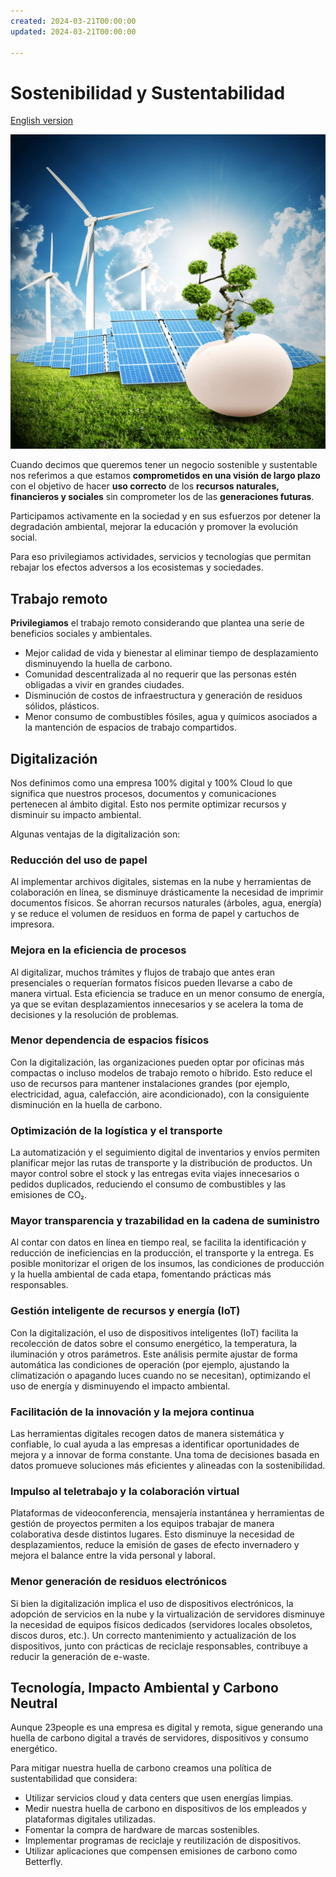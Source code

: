 ```yaml
---
created: 2024-03-21T00:00:00 
updated: 2024-03-21T00:00:00

---
```

# Sostenibilidad y Sustentabilidad

[English version](https://manual-23people-io.translate.goog/principles/sustainability/?_x_tr_sl=es&_x_tr_tl=en&_x_tr_hl=es&_x_tr_pto=wapp)

![Sostenibilidad](../_assets/images/sustainability.png)

Cuando decimos que queremos tener un negocio sostenible y sustentable nos referimos a que estamos **comprometidos en una visión de largo plazo** con el objetivo de hacer **uso correcto** de los **recursos naturales, financieros y sociales** sin comprometer los de las **generaciones futuras**. 

Participamos activamente en la sociedad y en sus esfuerzos por detener la degradación ambiental, mejorar la educación y promover la evolución social.

Para eso privilegiamos actividades, servicios y tecnologías que permitan rebajar los efectos adversos a los ecosistemas y sociedades.


## Trabajo remoto

**Privilegiamos** el trabajo remoto  considerando que plantea una serie de beneficios sociales y ambientales.

- Mejor calidad de vida y bienestar al eliminar tiempo de desplazamiento disminuyendo la huella de carbono.
- Comunidad descentralizada al no requerir que las personas estén obligadas a vivir en grandes ciudades.
- Disminución de costos de infraestructura y generación de residuos sólidos, plásticos.
- Menor consumo de combustibles fósiles, agua y químicos asociados a la mantención de espacios de trabajo compartidos.


## Digitalización

Nos definimos como una empresa 100% digital y 100% Cloud lo que significa que nuestros procesos, documentos y comunicaciones pertenecen al ámbito digital.  Esto nos permite optimizar recursos y disminuir su impacto ambiental.

Algunas ventajas de la digitalización son:

### Reducción del uso de papel

Al implementar archivos digitales, sistemas en la nube y herramientas de colaboración en línea, se disminuye drásticamente la necesidad de imprimir documentos físicos.
Se ahorran recursos naturales (árboles, agua, energía) y se reduce el volumen de residuos en forma de papel y cartuchos de impresora.

### Mejora en la eficiencia de procesos

Al digitalizar, muchos trámites y flujos de trabajo que antes eran presenciales o requerían formatos físicos pueden llevarse a cabo de manera virtual.
Esta eficiencia se traduce en un menor consumo de energía, ya que se evitan desplazamientos innecesarios y se acelera la toma de decisiones y la resolución de problemas.

### Menor dependencia de espacios físicos

Con la digitalización, las organizaciones pueden optar por oficinas más compactas o incluso modelos de trabajo remoto o híbrido.
Esto reduce el uso de recursos para mantener instalaciones grandes (por ejemplo, electricidad, agua, calefacción, aire acondicionado), con la consiguiente disminución en la huella de carbono.

### Optimización de la logística y el transporte

La automatización y el seguimiento digital de inventarios y envíos permiten planificar mejor las rutas de transporte y la distribución de productos.
Un mayor control sobre el stock y las entregas evita viajes innecesarios o pedidos duplicados, reduciendo el consumo de combustibles y las emisiones de CO₂.

### Mayor transparencia y trazabilidad en la cadena de suministro

Al contar con datos en línea en tiempo real, se facilita la identificación y reducción de ineficiencias en la producción, el transporte y la entrega.
Es posible monitorizar el origen de los insumos, las condiciones de producción y la huella ambiental de cada etapa, fomentando prácticas más responsables.

### Gestión inteligente de recursos y energía (IoT)

Con la digitalización, el uso de dispositivos inteligentes (IoT) facilita la recolección de datos sobre el consumo energético, la temperatura, la iluminación y otros parámetros.
Este análisis permite ajustar de forma automática las condiciones de operación (por ejemplo, ajustando la climatización o apagando luces cuando no se necesitan), optimizando el uso de energía y disminuyendo el impacto ambiental.

### Facilitación de la innovación y la mejora continua

Las herramientas digitales recogen datos de manera sistemática y confiable, lo cual ayuda a las empresas a identificar oportunidades de mejora y a innovar de forma constante.
Una toma de decisiones basada en datos promueve soluciones más eficientes y alineadas con la sostenibilidad.

### Impulso al teletrabajo y la colaboración virtual

Plataformas de videoconferencia, mensajería instantánea y herramientas de gestión de proyectos permiten a los equipos trabajar de manera colaborativa desde distintos lugares.
Esto disminuye la necesidad de desplazamientos, reduce la emisión de gases de efecto invernadero y mejora el balance entre la vida personal y laboral.

### Menor generación de residuos electrónicos

Si bien la digitalización implica el uso de dispositivos electrónicos, la adopción de servicios en la nube y la virtualización de servidores disminuye la necesidad de equipos físicos dedicados (servidores locales obsoletos, discos duros, etc.).
Un correcto mantenimiento y actualización de los dispositivos, junto con prácticas de reciclaje responsables, contribuye a reducir la generación de e-waste.


## Tecnología, Impacto Ambiental y Carbono Neutral

Aunque 23people es una empresa es digital y remota, sigue generando una huella de carbono digital a través de servidores, dispositivos y consumo energético.

Para mitigar nuestra huella de carbono creamos una política de sustentabilidad que considera:

- Utilizar servicios cloud y data centers que usen energías limpias.
- Medir nuestra huella de carbono en dispositivos de los empleados y plataformas digitales utilizadas.
- Fomentar la compra de hardware de marcas sostenibles.
- Implementar programas de reciclaje y reutilización de dispositivos.
- Utilizar aplicaciones que compensen emisiones de carbono como Betterfly.







